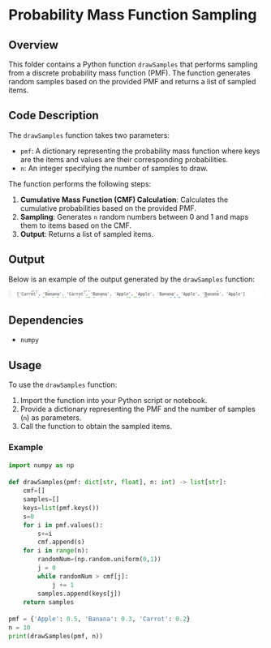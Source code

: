 # Probability Mass Function Sampling

## Overview

This folder contains a Python function `drawSamples` that performs sampling from a discrete probability mass function (PMF). The function generates random samples based on the provided PMF and returns a list of sampled items.

## Code Description

The `drawSamples` function takes two parameters:
- `pmf`: A dictionary representing the probability mass function where keys are the items and values are their corresponding probabilities.
- `n`: An integer specifying the number of samples to draw.

The function performs the following steps:
1. **Cumulative Mass Function (CMF) Calculation**: Calculates the cumulative probabilities based on the provided PMF.
2. **Sampling**: Generates `n` random numbers between 0 and 1 and maps them to items based on the CMF.
3. **Output**: Returns a list of sampled items.

## Output

Below is an example of the output generated by the `drawSamples` function:

![Sampled Items](Buddi3.png)

## Dependencies

- `numpy`

## Usage

To use the `drawSamples` function:
1. Import the function into your Python script or notebook.
2. Provide a dictionary representing the PMF and the number of samples (`n`) as parameters.
3. Call the function to obtain the sampled items.

### Example

```python
import numpy as np

def drawSamples(pmf: dict[str, float], n: int) -> list[str]:
    cmf=[]
    samples=[]
    keys=list(pmf.keys())
    s=0
    for i in pmf.values():
        s+=i
        cmf.append(s)
    for i in range(n):
        randomNum=(np.random.uniform(0,1))
        j = 0
        while randomNum > cmf[j]:
            j += 1
        samples.append(keys[j])
    return samples
        
pmf = {'Apple': 0.5, 'Banana': 0.3, 'Carrot': 0.2}
n = 10
print(drawSamples(pmf, n))
